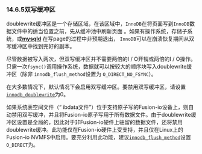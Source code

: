 ### 14.6.5双写缓冲区

doublewrite缓冲区是一个存储区域，在该区域中，`InnoDB`在将页面写到`InnoDB`数据文件中的适当位置之前，先从缓冲池中刷新页面 。如果有操作系统，存储子系统，或[**mysqld**](https://dev.mysql.com/doc/refman/5.7/en/mysqld.html) 在写page的过程中非预期退出， `InnoDB`可以在崩溃恢复期间从双写缓冲区中找到完好的副本。

尽管数据被写入两次，但双写缓冲区并不需要两倍的I / O开销或两倍的I / O操作。只需一次`fsync()`调用操作系统，数据就可以按较大的顺序块写入doublewrite缓冲区（除非 `innodb_flush_method`设置为 `O_DIRECT_NO_FSYNC`）。

在大多数情况下，默认情况下会启用双写缓冲区。要禁用双写缓冲区，请设置 [`innodb_doublewrite`](https://dev.mysql.com/doc/refman/5.7/en/innodb-parameters.html#sysvar_innodb_doublewrite)为0。

如果系统表空间文件（“ ibdata文件”）位于支持原子写的Fusion-io设备上，则自动禁用双写缓冲，并且将Fusion-io原子写用于所有数据文件。由于doublewrite缓冲区设置是全局的，因此对于非Fusion-io硬件上驻留的数据文件，还将禁用doublewrite缓冲。此功能仅在Fusion-io硬件上受支持，并且仅在Linux上的Fusion-io NVMFS中启用。要充分利用此功能，建议[`innodb_flush_method`](https://dev.mysql.com/doc/refman/5.7/en/innodb-parameters.html#sysvar_innodb_flush_method)设置 `O_DIRECT`为。